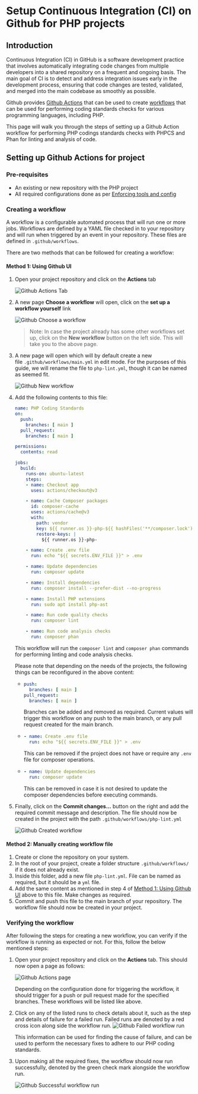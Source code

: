 # Setup Continuous Integration (CI) on Github for PHP projects

## Introduction

Continuous Integration (CI) in GitHub is a software development practice that involves automatically integrating code changes from multiple developers into a shared repository on a frequent and ongoing basis. The main goal of CI is to detect and address integration issues early in the development process, ensuring that code changes are tested, validated, and merged into the main codebase as smoothly as possible.

Github provides [Github Actions](https://github.com/features/actions) that can be used to create [workflows](https://docs.github.com/en/actions/using-workflows/about-workflows) that can be used for performing coding standards checks for various programming languages, including PHP.

This page will walk you through the steps of setting up a Github Action workflow for performing PHP codings standards checks with PHPCS and Phan for linting and analysis of code.

## Setting up Github Actions for project

### Pre-requisites

- An existing or new repository with the PHP project
- All required configurations done as per [Enforcing tools and config](https://github.com/OsmosysSoftware/dev-standards/blob/main/coding-standards/php.md#enforcing-tools-and-config)

### Creating a workflow

A workflow is a configurable automated process that will run one or more jobs. Workflows are defined by a YAML file checked in to your repository and will run when triggered by an event in your repository. These files are defined in `.github/workflows`.

There are two methods that can be followed for creating a workflow:

#### Method 1: Using Github UI

1. Open your project repository and click on the **Actions** tab

    ![Github Actions Tab](assets/php-github-actions-tab.png)

2. A new page **Choose a workflow** will open, click on the **set up a workflow yourself** link

    ![Github Choose a workflow](assets/php-github-choose-workflow.png)

    > Note: In case the project already has some other workflows set up, click on the **New workflow** button on the left side. This will take you to the above page.

3. A new page will open which will by default create a new file `.github/workflows/main.yml` in edit mode. For the purposes of this guide, we will rename the file to `php-lint.yml`, though it can be named as seemed fit.

    ![Github New workflow](assets/php-github-new-workflow.png)

4. Add the following contents to this file:

    ```yaml
    name: PHP Coding Standards
    on:
      push:
        branches: [ main ]
      pull_request:
        branches: [ main ]

    permissions:
      contents: read

    jobs:
      build:
        runs-on: ubuntu-latest
        steps:
        - name: Checkout app
          uses: actions/checkout@v3

        - name: Cache Composer packages
          id: composer-cache
          uses: actions/cache@v3
          with:
            path: vendor
            key: ${{ runner.os }}-php-${{ hashFiles('**/composer.lock') }}
            restore-keys: |
              ${{ runner.os }}-php-

        - name: Create .env file
          run: echo "${{ secrets.ENV_FILE }}" > .env

        - name: Update dependencies
          run: composer update

        - name: Install dependencies
          run: composer install --prefer-dist --no-progress

        - name: Install PHP extensions
          run: sudo apt install php-ast

        - name: Run code quality checks
          run: composer lint

        - name: Run code analysis checks
          run: composer phan
    ```

    This workflow will run the `composer lint` and `composer phan` commands for performing linting and code analysis checks.

    Please note that depending on the needs of the projects, the following things can be reconfigured in the above content:

    - ```yaml
      push:
        branches: [ main ]
      pull_request:
        branches: [ main ]
      ```

        Branches can be added and removed as required. Current values will trigger this workflow on any push to the main branch, or any pull request created for the main branch.

    - ```yaml
      - name: Create .env file
        run: echo "${{ secrets.ENV_FILE }}" > .env
      ```

        This can be removed if the project does not have or require any `.env` file for composer operations.

    - ```yaml
      - name: Update dependencies
        run: composer update
      ```

        This can be removed in case it is not desired to update the composer dependencies before executing commands.

5. Finally, click on the **Commit changes...** button on the right and add the required commit message and description. The file should now be created in the project with the path `.github/workflows/php-lint.yml`

    ![Github Created workflow](assets/php-github-created-workflow.png)

#### Method 2: Manually creating workflow file

1. Create or clone the repository on your system.
2. In the root of your project, create a folder structure `.github/workflows/` if it does not already exist.
3. Inside this folder, add a new file `php-lint.yml`. File can be named as required, but it should be a `yml` file.
4. Add the same content as mentioned in step 4 of [Method 1: Using Github UI](#method-1-using-github-ui) above to this file. Make changes as required.
4. Commit and push this file to the main branch of your repository. The workflow file should now be created in your project.

### Verifying the workflow

After following the steps for creating a new workflow, you can verify if the workflow is running as expected or not. For this, follow the below mentioned steps:

1. Open your project repository and click on the **Actions** tab. This should now open a page as follows:

    ![Github Actions page](assets/php-github-actions-page.png)

    Depending on the configuration done for triggering the workflow, it should trigger for a push or pull request made for the specified branches. These workflows will be listed like above.

2. Click on any of the listed runs to check details about it, such as the step and details of failure for a failed run. Failed runs are denoted by a red cross icon along side the workflow run.
    ![Github Failed workflow run](assets/php-github-failed-workflow-run.png)

    This information can be used for finding the cause of failure, and can be used to perform the necessary fixes to adhere to our PHP coding standards.

3. Upon making all the required fixes, the workflow should now run successfully, denoted by the green check mark alongside the workflow run.

    ![Github Successful workflow run](assets/php-github-success-workflow-run.png)